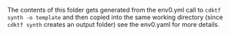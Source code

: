 The contents of this folder gets generated from the env0.yml call to `cdktf synth -o template`
and then copied into the same working directory (since `cdktf synth` creates an output folder) see the env0.yaml for more details.
